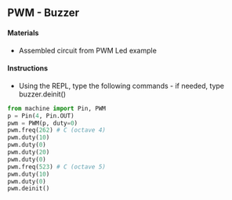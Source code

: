 ## PWM - Buzzer

#### Materials
 - Assembled circuit from PWM Led example

#### Instructions
 - Using the REPL, type the following commands - if needed, type buzzer.deinit()
```Python
from machine import Pin, PWM
p = Pin(4, Pin.OUT)
pwm = PWM(p, duty=0)
pwm.freq(262) # C (octave 4)
pwm.duty(10)
pwm.duty(0)
pwm.duty(20)
pwm.duty(0)
pwm.freq(523) # C (octave 5)
pwm.duty(10)
pwm.duty(0)
pwm.deinit()
```
